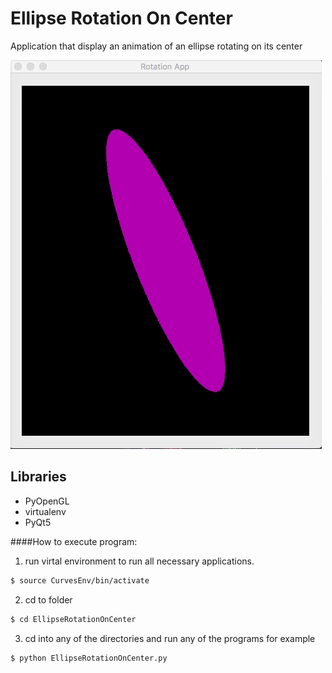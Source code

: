 # Ellipse Rotation On Center
Application that display an animation of an ellipse rotating on its center

![alt text](https://github.com/RodrigoFigueroaM/CurvesAndSurfaces/blob/master/EllipseRotationOnCenter/Kapture.gif)
## Libraries
- PyOpenGL
- virtualenv
- PyQt5

####How to execute program:
1) run virtal environment to run all necessary applications.
```sh
$ source CurvesEnv/bin/activate 
```
2) cd to folder
```sh
$ cd EllipseRotationOnCenter
```
3) cd into any of the directories and run any of the programs for example
```sh
$ python EllipseRotationOnCenter.py
```
